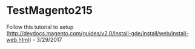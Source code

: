 # TestMagento215
Follow this tutorial to setup (http://devdocs.magento.com/guides/v2.0/install-gde/install/web/install-web.html) - 3/29/2017
